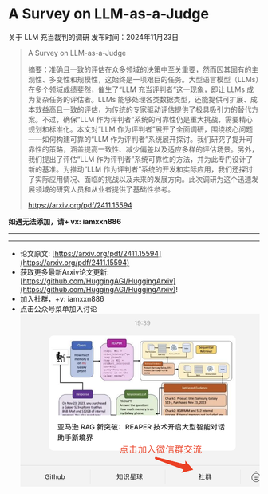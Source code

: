 # A Survey on LLM-as-a-Judge
关于 LLM 充当裁判的调研
发布时间：2024年11月23日


> A Survey on LLM-as-a-Judge
>
> 摘要：准确且一致的评估在众多领域的决策中至关重要，然而因其固有的主观性、多变性和规模性，这始终是一项艰巨的任务。大型语言模型（LLMs）在多个领域成绩斐然，催生了“LLM 充当评判者”这一现象，即让 LLMs 成为复杂任务的评估者。LLMs 能够处理各类数据类型，还能提供可扩展、成本效益高且一致的评估，为传统的专家驱动评估提供了极具吸引力的替代方案。不过，确保“LLM 作为评判者”系统的可靠性仍是重大挑战，需要精心规划和标准化。本文对“LLM 作为评判者”展开了全面调研，围绕核心问题——如何构建可靠的“LLM 作为评判者”系统展开探讨。我们研究了提升可靠性的策略，涵盖提高一致性、减少偏差以及适应多样的评估场景。另外，我们提出了评估“LLM 作为评判者”系统可靠性的方法，并为此专门设计了新的基准。为推动“LLM 作为评判者”系统的开发和实际应用，我们还探讨了实际应用情况、面临的挑战以及未来的发展方向。此次调研为这个迅速发展领域的研究人员和从业者提供了基础性参考。
>
> https://arxiv.org/pdf/2411.15594

**如遇无法添加，请+ vx: iamxxn886**
<hr />


<hr />

- 论文原文: [https://arxiv.org/pdf/2411.15594](https://arxiv.org/pdf/2411.15594)
- 获取更多最新Arxiv论文更新: [https://github.com/HuggingAGI/HuggingArxiv](https://github.com/HuggingAGI/HuggingArxiv)!
- 加入社群，+v: iamxxn886
- 点击公众号菜单加入讨论
![](https://raw.githubusercontent.com/HuggingAGI/wx_assets/main/2024/07/31/1722434818326-94339e92-22f1-4472-9d27-fed232f70b5d.jpeg)